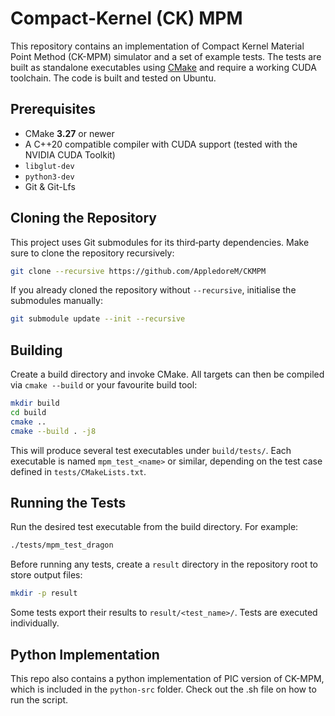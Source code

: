 # Compact-Kernel (CK) MPM 

This repository contains an implementation of Compact Kernel Material Point Method (CK-MPM) simulator and a set of example tests.  The tests are built as standalone executables using
[CMake](https://cmake.org/) and require a working CUDA toolchain. The code is built and tested on Ubuntu.

## Prerequisites

- CMake **3.27** or newer
- A C++20 compatible compiler with CUDA support (tested with the NVIDIA CUDA
  Toolkit)
- `libglut-dev`
- `python3-dev`
- Git & Git-Lfs

## Cloning the Repository

This project uses Git submodules for its third‑party dependencies.  Make sure to
clone the repository recursively:

```bash
git clone --recursive https://github.com/AppledoreM/CKMPM 
```

If you already cloned the repository without `--recursive`, initialise the
submodules manually:

```bash
git submodule update --init --recursive
```

## Building

Create a build directory and invoke CMake.  All targets can then be compiled via
`cmake --build` or your favourite build tool:

```bash
mkdir build
cd build
cmake ..
cmake --build . -j8
```

This will produce several test executables under `build/tests/`.  Each executable
is named `mpm_test_<name>` or similar, depending on the test case defined in
`tests/CMakeLists.txt`.

## Running the Tests

Run the desired test executable from the build directory.  For example:

```bash
./tests/mpm_test_dragon
```

Before running any tests, create a `result` directory in the repository
root to store output files:

```bash
mkdir -p result
```

Some tests export their results to `result/<test_name>/`. Tests are executed individually.

## Python Implementation

This repo also contains a python implementation of PIC version of CK-MPM, which is included in the `python-src` folder. Check out the .sh file on how to run the script.


